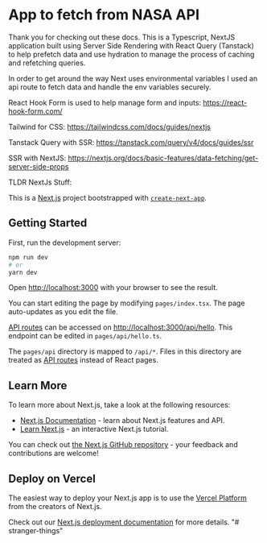 # App to fetch from NASA API

Thank you for checking out these docs. This is a Typescript, NextJS application built using Server Side Rendering with React Query (Tanstack) to help prefetch data and use hydration to manage the process of caching and refetching queries.

In order to get around the way Next uses environmental variables I used an api route to fetch data and handle the env variables securely.

React Hook Form is used to help manage form and inputs:
https://react-hook-form.com/

Tailwind for CSS:
https://tailwindcss.com/docs/guides/nextjs

Tanstack Query with SSR:
https://tanstack.com/query/v4/docs/guides/ssr

SSR with NextJS:
https://nextjs.org/docs/basic-features/data-fetching/get-server-side-props

TLDR NextJs Stuff:

This is a [Next.js](https://nextjs.org/) project bootstrapped with [`create-next-app`](https://github.com/vercel/next.js/tree/canary/packages/create-next-app).

## Getting Started

First, run the development server:

```bash
npm run dev
# or
yarn dev
```

Open [http://localhost:3000](http://localhost:3000) with your browser to see the result.

You can start editing the page by modifying `pages/index.tsx`. The page auto-updates as you edit the file.

[API routes](https://nextjs.org/docs/api-routes/introduction) can be accessed on [http://localhost:3000/api/hello](http://localhost:3000/api/hello). This endpoint can be edited in `pages/api/hello.ts`.

The `pages/api` directory is mapped to `/api/*`. Files in this directory are treated as [API routes](https://nextjs.org/docs/api-routes/introduction) instead of React pages.

## Learn More

To learn more about Next.js, take a look at the following resources:

- [Next.js Documentation](https://nextjs.org/docs) - learn about Next.js features and API.
- [Learn Next.js](https://nextjs.org/learn) - an interactive Next.js tutorial.

You can check out [the Next.js GitHub repository](https://github.com/vercel/next.js/) - your feedback and contributions are welcome!

## Deploy on Vercel

The easiest way to deploy your Next.js app is to use the [Vercel Platform](https://vercel.com/new?utm_medium=default-template&filter=next.js&utm_source=create-next-app&utm_campaign=create-next-app-readme) from the creators of Next.js.

Check out our [Next.js deployment documentation](https://nextjs.org/docs/deployment) for more details.
"# stranger-things"
